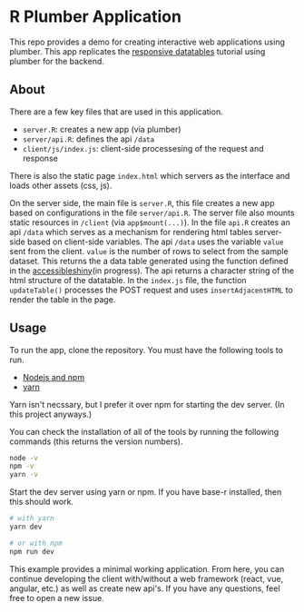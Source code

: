 # R Plumber Application

This repo provides a demo for creating interactive web applications using plumber. This app replicates the [responsive datatables](https://davidruvolo51.github.io/shinytutorials/tutorials/responsive-tables/) tutorial using plumber for the backend. 

## About

There are a few key files that are used in this application.

- `server.R`: creates a new app (via plumber)
- `server/api.R`: defines the api `/data`
- `client/js/index.js`: client-side processesing of the request and response

There is also the static page `index.html` which servers as the interface and loads other assets (css, js).

On the server side, the main file is `server.R`, this file creates a new app based on configurations in the file `server/api.R`. The server file also mounts static resources in `/client` (via `app$mount(...)`). In the file `api.R` creates an api `/data` which serves as a mechanism for rendering html tables server-side based on client-side variables. The api `/data` uses the variable `value` sent from the client. `value` is the number of rows to select from the sample dataset. This returns the a data table generated using the function defined in the [accessibleshiny](https://github.com/davidruvolo51/accessibleshiny)(in progress). The api returns a character string of the html structure of the datatable. In the `index.js` file, the function `updateTable()` processes the POST request and uses `insertAdjacentHTML` to render the table in the page.

## Usage

To run the app, clone the repository. You must have the following tools to run.

- [Nodejs and npm](https://nodejs.org/)
- [yarn](https://legacy.yarnpkg.com/lang/en/docs/install/)

Yarn isn't necssary, but I prefer it over npm for starting the dev server. (In this project anyways.)

You can check the installation of all of the tools by running the following commands (this returns the version numbers).

```bash
node -v
npm -v
yarn -v
```

Start the dev server using yarn or npm. If you have base-r installed, then this should work.

```bash
# with yarn
yarn dev

# or with npm
npm run dev
```

This example provides a minimal working application. From here, you can continue developing the client with/without a web framework (react, vue, angular, etc.) as well as create new api's. If you have any questions, feel free to open a new issue.